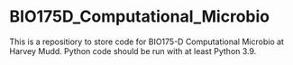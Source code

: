 # BIO175D_Computational_Microbio
This is a repositiory to store code for BIO175-D Computational Microbio at Harvey Mudd. Python code should be run with at least Python 3.9. 
